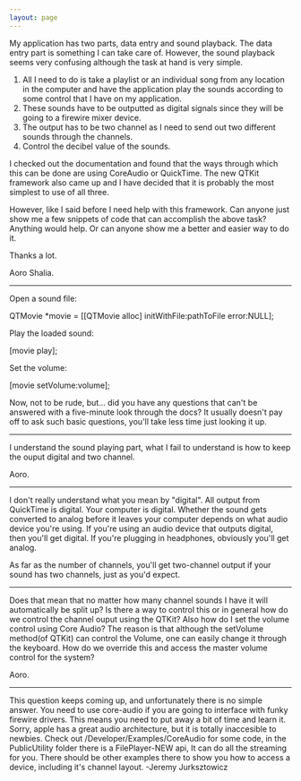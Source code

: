 ```yaml
---
layout: page
---
```


My application has two parts, data entry and sound playback. The data entry part is something I can take care of. However, the sound playback seems very confusing although the task at hand is very simple.

1) All I need to do is take a playlist or an individual song from any location in the computer and have the application play the sounds according to some control that I have on my application. 
2) These sounds have to be outputted as digital signals since they will be going to a firewire mixer device. 
3) The output has to be two channel as I need to send out two different sounds through the channels.
4) Control the decibel value of the sounds.

I checked out the documentation and found that the ways through which this can be done are using CoreAudio or QuickTime. The new QTKit framework also came up and I have decided that it is probably the most simplest to use of all three. 

However, like I said before I need help with this framework. Can anyone just show me a few snippets of code that can accomplish the above task? Anything would help. Or can anyone show me a better and easier way to do it.

Thanks a lot.

Aoro Shalia.

----

Open a sound file:

    
QTMovie *movie = [[QTMovie alloc] initWithFile:pathToFile error:NULL];


Play the loaded sound:

    
[movie play];


Set the volume:

    
[movie setVolume:volume];


Now, not to be rude, but... did you have any questions that can't be answered with a five-minute look through the docs? It usually doesn't pay off to ask such basic questions, you'll take less time just looking it up.

----

I understand the sound playing part, what I fail to understand is how to keep the ouput digital and two channel.

Aoro.

----

I don't really understand what you mean by "digital". All output from QuickTime is digital. Your computer is digital. Whether the sound gets converted to analog before it leaves your computer depends on what audio device you're using. If you're using an audio device that outputs digital, then you'll get digital. If you're plugging in headphones, obviously you'll get analog.

As far as the number of channels, you'll get two-channel output if your sound has two channels, just as you'd expect.

----

Does that mean that no matter how many channel sounds I have it will automatically be split up? Is there a way to control this or in general how do we control the channel ouput using the QTKit? Also how do I set the volume control using Core Audio? The reason is that although the setVolume method(of QTKit) can control the Volume, one can easily change it through the keyboard. How do we override this and access the master volume control for the system?  

Aoro.

----

This question keeps coming up, and unfortunately there is no simple answer. You need to use core-audio if you are going to interface with funky firewire drivers. This means you need to put away a bit of time and learn it. Sorry, apple has a great audio architecture, but it is totally inaccesible to newbies. Check out /Developer/Examples/CoreAudio for some code, in the PublicUtility folder there is a FilePlayer-NEW api, It can do all the streaming for you. There should be other examples there to show you how to access a device, including it's channel layout.
-Jeremy Jurksztowicz
